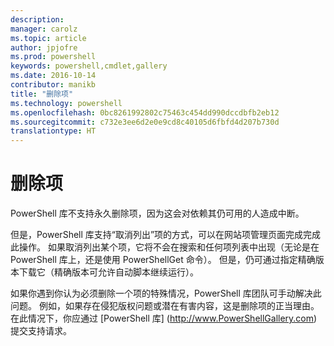 ```yaml
---
description: 
manager: carolz
ms.topic: article
author: jpjofre
ms.prod: powershell
keywords: powershell,cmdlet,gallery
ms.date: 2016-10-14
contributor: manikb
title: "删除项"
ms.technology: powershell
ms.openlocfilehash: 0bc8261992802c75463c454dd990dccdbfb2eb12
ms.sourcegitcommit: c732e3ee6d2e0e9cd8c40105d6fbfd4d207b730d
translationtype: HT
---
```

# <a name="deleting-items"></a>删除项

PowerShell 库不支持永久删除项，因为这会对依赖其仍可用的人造成中断。

但是，PowerShell 库支持“取消列出”项的方式，可以在网站项管理页面完成完成此操作。 如果取消列出某个项，它将不会在搜索和任何项列表中出现（无论是在 PowerShell 库上，还是使用 PowerShellGet 命令）。 但是，仍可通过指定精确版本下载它（精确版本可允许自动脚本继续运行）。

如果你遇到你认为必须删除一个项的特殊情况，PowerShell 库团队可手动解决此问题。 例如，如果存在侵犯版权问题或潜在有害内容，这是删除项的正当理由。 在此情况下，你应通过 [PowerShell 库] (http://www.PowerShellGallery.com) 提交支持请求。

